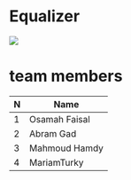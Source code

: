 # Equalizer

<IMG SRC="gif/Animation.gif">
<br>

# team members 
  
| N             | Name          |
| ------------- | ------------- |
| 1             | Osamah Faisal |
| 2             |   Abram Gad   |
| 3             |  Mahmoud Hamdy|
| 4             |  MariamTurky  |
  
